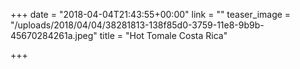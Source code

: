 +++
date = "2018-04-04T21:43:55+00:00"
link = ""
teaser_image = "/uploads/2018/04/04/38281813-138f85d0-3759-11e8-9b9b-45670284261a.jpeg"
title = "Hot Tomale Costa Rica"

+++

